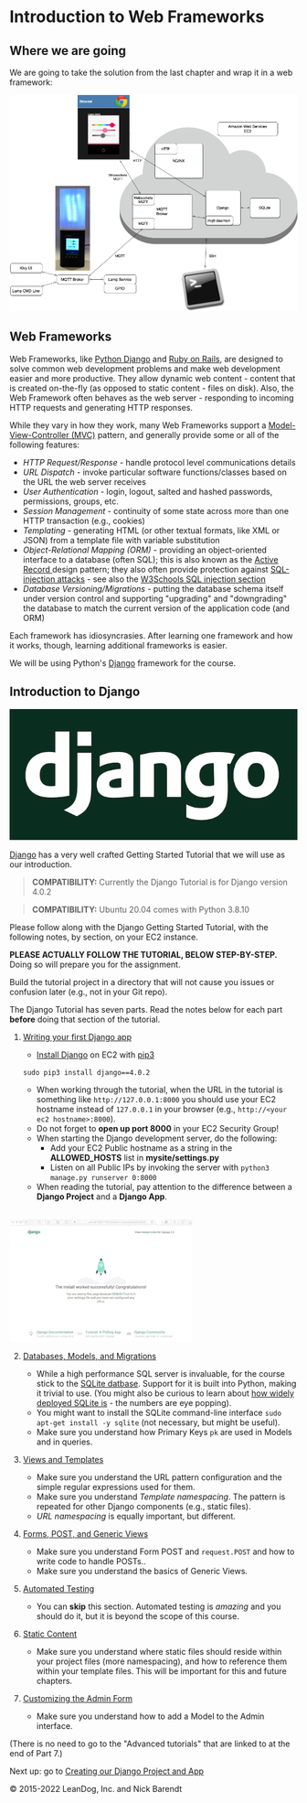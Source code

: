 # Introduction to Web Frameworks

## Where we are going

We are going to take the solution from the last chapter and wrap it in a web framework:

![architecture with web framework](Images/lampi_system_chapter_06.png)

## Web Frameworks

Web Frameworks, like [Python Django](https://www.djangoproject.com/) and [Ruby on Rails](http://rubyonrails.org/), are designed to solve common web development problems and make web development easier and more productive.  They allow dynamic web content - content that is created on-the-fly (as opposed to static content - files on disk).  Also, the Web Framework often behaves as the web server - responding to incoming HTTP requests and generating HTTP responses.

While they vary in how they work, many Web Frameworks support a [Model-View-Controller (MVC)](https://en.wikipedia.org/wiki/Model%E2%80%93view%E2%80%93controller) pattern, and generally provide some or all of the following features:

* *HTTP Request/Response* - handle protocol level communications details
* *URL Dispatch* - invoke particular software functions/classes based on the URL the web server receives
* *User Authentication* - login, logout, salted and hashed passwords, permissions, groups, etc.
* *Session Management* - continuity of some state across more than one HTTP transaction (e.g., cookies)
* *Templating* - generating HTML (or other textual formats, like XML or JSON) from a template file with variable substitution
* *Object-Relational Mapping (ORM)* - providing an object-oriented interface to a database (often SQL); this is also known as the [Active Record ](https://en.wikipedia.org/wiki/Active_record_pattern) design pattern; they also often provide protection against [SQL-injection attacks](https://en.wikipedia.org/wiki/SQL_injection) - see also the [W3Schools SQL injection section](https://www.w3schools.com/sql/sql_injection.asp)
* *Database Versioning/Migrations* - putting the database schema itself under version control and supporting "upgrading" and "downgrading" the database to match the current version of the application code (and ORM)

Each framework has idiosyncrasies.  After learning one framework and how it works, though, learning additional frameworks is easier.

We will be using Python's [Django](https://www.djangoproject.com/) framework for the course.

## Introduction to Django

![](Images/django-logo-negative.png)

[Django](https://www.djangoproject.com/) has a very well crafted Getting Started Tutorial that we will use as our introduction.

> **COMPATIBILITY:** Currently the Django Tutorial is for Django version 4.0.2

> **COMPATIBILITY:** Ubuntu 20.04 comes with Python 3.8.10

Please follow along with the Django Getting Started Tutorial, with the following notes, by section, on your EC2 instance.  

**PLEASE ACTUALLY FOLLOW THE TUTORIAL, BELOW STEP-BY-STEP.**  Doing so will prepare you for the assignment.

Build the tutorial project in a directory that will not cause you issues or confusion later (e.g., not in your Git repo).

The Django Tutorial has seven parts.  Read the notes below for each part **before** doing that section of the tutorial.

1. [Writing your first Django app](https://docs.djangoproject.com/en/4.0/intro/tutorial01/)

    * [Install Django](https://docs.djangoproject.com/en/4.0/intro/install/) on EC2 with [pip3](https://docs.djangoproject.com/en/4.0/topics/install/#installing-an-official-release-with-pip)

    ```
    sudo pip3 install django==4.0.2
    ```
    
    * When working through the tutorial, when the URL in the tutorial is something like `http://127.0.0.1:8000` you should use your EC2 hostname instead of `127.0.0.1` in your browser (e.g., `http://<your ec2 hostname>:8000`).
    * Do not forget to **open up port 8000** in your EC2 Security Group!
    * When starting the Django development server, do the following:
        * Add your EC2 Public hostname as a string in the **ALLOWED_HOSTS** list in **mysite/settings.py**
        * Listen on all Public IPs by invoking the server with `python3 manage.py runserver 0:8000`
    * When reading the tutorial, pay attention to the difference between a **Django Project** and a **Django App**.
    <br/>
![](Images/django_tutorial_initial_page.gif)

2. [Databases, Models, and Migrations](https://docs.djangoproject.com/en/4.0/intro/tutorial02/)
    * While a high performance SQL server is invaluable, for the course stick to the [SQLite datbase](https://www.sqlite.org/).  Support for it is built into Python, making it trivial to use.   (You might also be curious to learn about [how widely deployed SQLite is](https://www.sqlite.org/mostdeployed.html) - the numbers are eye popping).
    * You might want to install the SQLite command-line interface `sudo apt-get install -y sqlite` (not necessary, but might be useful).
    * Make sure you understand how Primary Keys `pk` are used in Models and in queries.
  
3. [Views and Templates](https://docs.djangoproject.com/en/4.0/intro/tutorial03/)
    * Make sure you understand the URL pattern configuration and the simple regular expressions used for them.
    * Make sure you understand _Template namespacing_.  The pattern is repeated for other Django components (e.g., static files).
    * _URL namespacing_ is equally important, but different.
    
4. [Forms, POST, and Generic Views](https://docs.djangoproject.com/en/4.0/intro/tutorial04/)
    * Make sure you understand Form POST and `request.POST` and how to write code to handle POSTs..
    * Make sure you understand the basics of Generic Views.
    
5. [Automated Testing](https://docs.djangoproject.com/en/4.0/intro/tutorial05/)
    * You can **skip** this section.  Automated testing is *amazing* and you should do it, but it is beyond the scope of this course.

6. [Static Content](https://docs.djangoproject.com/en/4.0/intro/tutorial06/)
    * Make sure you understand where static files should reside within your project files (more namespacing), and how to reference them within your template files.  This will be important for this and future chapters.
 
7. [Customizing the Admin Form](https://docs.djangoproject.com/en/4.0/intro/tutorial07/)
    * Make sure you understand how to add a Model to the Admin interface.

(There is no need to go to the "Advanced tutorials" that are linked to at the end of Part 7.)



Next up: go to [Creating our Django Project and App](../06.2_Creating_our_Django_Project_and_App/README.md)

&copy; 2015-2022 LeanDog, Inc. and Nick Barendt
